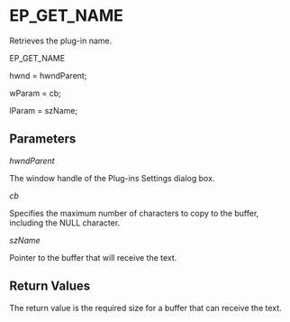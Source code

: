 # EP\_GET\_NAME

Retrieves the plug-in name.

EP\_GET\_NAME

hwnd = hwndParent;

wParam = cb;

lParam = szName;

## Parameters

_hwndParent_

The window handle of the Plug-ins Settings dialog box.

_cb_

Specifies the maximum number of characters to copy to the buffer, including
the NULL character.

_szName_

Pointer to the buffer that will receive the text.

## Return Values

The return value is the required size for a buffer that can receive the
text.
